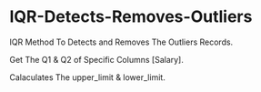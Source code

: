 # IQR-Detects-Removes-Outliers
<p1> IQR Method To Detects and Removes The Outliers Records.</p>
<p1> Get The Q1 & Q2 of Specific Columns [Salary].</p>
<p1> Calaculates The upper_limit & lower_limit.</p>





